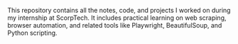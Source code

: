 This repository contains all the notes, code, and projects I worked on during my internship at ScorpTech. It includes practical learning on web scraping, browser automation, and related tools like Playwright, BeautifulSoup, and Python scripting.

